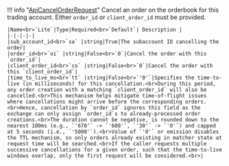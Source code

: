 !!! info "[ApiCancelOrderRequest](/../../schemas/api_cancel_order_request)"
    Cancel an order on the orderbook for this trading account. Either `order_id` or `client_order_id` must be provided.<br>

    |Name<br>`Lite`|Type|Required<br>`Default`| Description |
    |-|-|-|-|
    |sub_account_id<br>`sa` |string|True|The subaccount ID cancelling the order|
    |order_id<br>`oi` |string|False<br>`0`|Cancel the order with this `order_id`|
    |client_order_id<br>`co` |string|False<br>`0`|Cancel the order with this `client_order_id`|
    |time_to_live_ms<br>`tt` |string|False<br>`'0'`|Specifies the time-to-live (in milliseconds) for this cancellation.<br>During this period, any order creation with a matching `client_order_id` will also be cancelled.<br>This mechanism helps mitigate time-of-flight issues where cancellations might arrive before the corresponding orders.<br>Hence, cancellation by `order_id` ignores this field as the exchange can only assign `order_id`s to already-processed order creations.<br>The duration cannot be negative, is rounded down to the nearest 100ms (e.g., `'670'` -> `'600'`, `'30'` -> `'0'`) and capped at 5 seconds (i.e., `'5000'`).<br>Value of `'0'` or omission disables the TTL mechanism, so only orders already existing in matcher state at request time will be searched.<br>If the caller requests multiple successive cancellations for a given order, such that the time-to-live windows overlap, only the first request will be considered.<br>|
